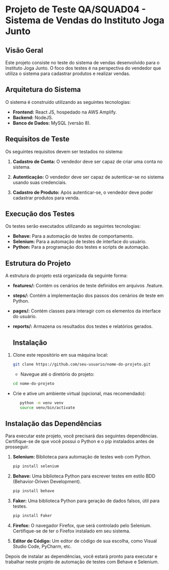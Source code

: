 # Projeto de Teste QA/SQUAD04 - Sistema de Vendas do Instituto Joga Junto

## Visão Geral

Este projeto consiste no teste do sistema de vendas desenvolvido para o Instituto Joga Junto. O foco dos testes é na perspectiva do vendedor que utiliza o sistema para cadastrar produtos e realizar vendas. 

## Arquitetura do Sistema

O sistema é construído utilizando as seguintes tecnologias:

- **Frontend:** React JS, hospedado na AWS Amplify.
- **Backend:** NodeJS.
- **Banco de Dados:** MySQL (versão 8).

## Requisitos de Teste

Os seguintes requisitos devem ser testados no sistema:

1. **Cadastro de Conta:** O vendedor deve ser capaz de criar uma conta no sistema.

2. **Autenticação:** O vendedor deve ser capaz de autenticar-se no sistema usando suas credenciais.

3. **Cadastro de Produto:** Após autenticar-se, o vendedor deve poder cadastrar produtos para venda.

## Execução dos Testes

Os testes serão executados utilizando as seguintes tecnologias:

- **Behave:** Para a automação de testes de comportamento.
- **Selenium:** Para a automação de testes de interface do usuário.
- **Python:** Para a programação dos testes e scripts de automação.

## Estrutura do Projeto

A estrutura do projeto está organizada da seguinte forma:

- **features/:** Contém os cenários de teste definidos em arquivos .feature.

- **steps/:** Contém a implementação dos passos dos cenários de teste em Python.

- **pages/:** Contém classes para interagir com os elementos da interface do usuário.

- **reports/:** Armazena os resultados dos testes e relatórios gerados.

  ## Instalação

1. Clone este repositório em sua máquina local:

   ```bash
   git clone https://github.com/seu-usuario/nome-do-projeto.git
   ```
   - Navegue até o diretório do projeto:
      
   ```bash
   cd nome-do-projeto
   ```
  - Crie e ative um ambiente virtual (opcional, mas recomendado):
    ```bash
       python -m venv venv
       source venv/bin/activate
    ```
  ## Instalação das Dependências

Para executar este projeto, você precisará das seguintes dependências. Certifique-se de que você possui o Python e o pip instalados antes de prosseguir.

1. **Selenium:** Biblioteca para automação de testes web com Python.
   ```bash
   pip install selenium

2. **Behave:** Uma biblioteca Python para escrever testes em estilo BDD (Behavior-Driven Development).
   ```bash
   pip install behave

3. **Faker:** Uma biblioteca Python para geração de dados falsos, útil para testes.
   ```bash
   pip install Faker

4. **Firefox:** O navegador Firefox, que será controlado pelo Selenium. Certifique-se de ter o Firefox instalado em seu sistema.

5. **Editor de Código:** Um editor de código de sua escolha, como Visual Studio Code, PyCharm, etc.

Depois de instalar as dependências, você estará pronto para executar e trabalhar neste projeto de automação de testes com Behave e Selenium.

   
